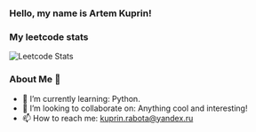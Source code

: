 ### Hello, my name is Artem Kuprin!


### My leetcode stats

![Leetcode Stats](https://leetcard.jacoblin.cool/kuprik)


### About Me 👦

- 🌱 I’m currently learning: Python.
- 👯 I’m looking to collaborate on: Anything cool and interesting!
- 📫 How to reach me: kuprin.rabota@yandex.ru
